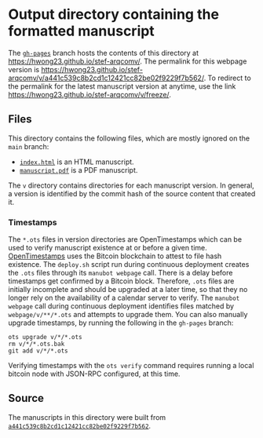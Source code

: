 # Output directory containing the formatted manuscript

The [`gh-pages`](https://github.com/hwong23/stef-arqcomv/tree/gh-pages) branch hosts the contents of this directory at <https://hwong23.github.io/stef-arqcomv/>.
The permalink for this webpage version is <https://hwong23.github.io/stef-arqcomv/v/a441c539c8b2cd1c12421cc82be02f9229f7b562/>.
To redirect to the permalink for the latest manuscript version at anytime, use the link <https://hwong23.github.io/stef-arqcomv/v/freeze/>.

## Files

This directory contains the following files, which are mostly ignored on the `main` branch:

+ [`index.html`](index.html) is an HTML manuscript.
+ [`manuscript.pdf`](manuscript.pdf) is a PDF manuscript.

The `v` directory contains directories for each manuscript version.
In general, a version is identified by the commit hash of the source content that created it.

### Timestamps

The `*.ots` files in version directories are OpenTimestamps which can be used to verify manuscript existence at or before a given time.
[OpenTimestamps](https://opentimestamps.org/) uses the Bitcoin blockchain to attest to file hash existence.
The `deploy.sh` script run during continuous deployment creates the `.ots` files through its `manubot webpage` call.
There is a delay before timestamps get confirmed by a Bitcoin block.
Therefore, `.ots` files are initially incomplete and should be upgraded at a later time, so that they no longer rely on the availability of a calendar server to verify.
The `manubot webpage` call during continuous deployment identifies files matched by `webpage/v/**/*.ots` and attempts to upgrade them.
You can also manually upgrade timestamps, by running the following in the `gh-pages` branch:

```shell
ots upgrade v/*/*.ots
rm v/*/*.ots.bak
git add v/*/*.ots
```

Verifying timestamps with the `ots verify` command requires running a local bitcoin node with JSON-RPC configured, at this time.

## Source

The manuscripts in this directory were built from
[`a441c539c8b2cd1c12421cc82be02f9229f7b562`](https://github.com/hwong23/stef-arqcomv/commit/a441c539c8b2cd1c12421cc82be02f9229f7b562).
